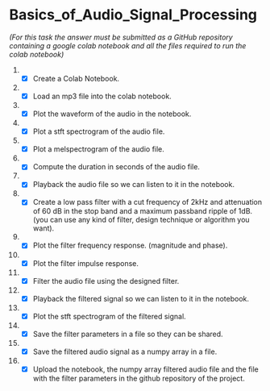 # Basics_of_Audio_Signal_Processing

*(For this task the answer must be submitted as a GitHub repository containing a google colab notebook and all the files required to run the colab notebook)*

01. - [x] Create a Colab Notebook. 
02. - [x] Load an mp3 file into the colab notebook.
03. - [x] Plot the waveform of the audio in the notebook.
04. - [x] Plot a stft spectrogram of the audio file.
05. - [x] Plot a melspectrogram of the audio file.
06. - [x] Compute the duration in seconds of the audio file.
07. - [x] Playback the audio file so we can listen to it in the notebook.
08. - [x] Create a low pass filter with a cut frequency of 2kHz and attenuation of 60 dB in the stop band and a maximum passband ripple of 1dB. (you can use any kind of filter, design technique or algorithm you want).
09. - [x] Plot the filter frequency response. (magnitude and phase).
10. - [x] Plot the filter impulse response.
11. - [x] Filter the audio file using the designed filter.
12. - [x] Playback the filtered signal so we can listen to it in the notebook.
13. - [x] Plot the stft spectrogram of the filtered signal.
14. - [x] Save the filter parameters in a file so they can be shared.
15. - [x] Save the filtered audio signal as a numpy array in a file.
16. - [x] Upload the notebook, the numpy array filtered audio file and the file with the filter parameters in the github repository of the project.
